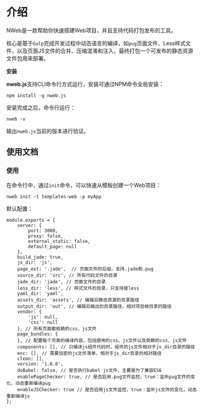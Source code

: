 # 介绍

NWeb是一款帮助你快速搭建Web项目，并且支持代码打包发布的工具。

核心是基于`Gulp`完成开发过程中动态语言的编译，如`pug`页面文件、Less样式文件，以及页面JS文件的合并、压缩混淆和注入，最终打包一个可发布的静态资源文件包用来部署。

**安装**

**nweb.js**支持CLI命令行方式运行，安装可通过NPM命令全局安装：
```
npm install -g nweb.js
```

安装完成之后，命令行运行：
```
nweb -v
```
输出`nweb.js`当前的版本进行验证。


## 使用文档

### 使用

在命令行中，通过`init`命令，可以快速从模板创建一个Web项目：
```
nweb init -t templates-web -p myApp
```

默认配置：

```
module.exports = {
    server: {
        port: 3000,
        proxy: false,
        external_static: false,
        default_page: null
    },
    build_jade: true,
    js_dir: 'js',
    page_ext: '.jade',  // 页面文件的后缀，支持.jade和.pug
    source_dir: 'src', // 所有代码文件的目录
    jade_dir: 'jade', // 页面文件的目录
    less_dir: 'less', // 样式文件的目录，只支持是less
    yaml_dir: 'yaml',
    assets_dir: 'assets', // 编辑后静态资源的目录路径
    output_dir: 'out', // 编辑后输出的目录路径，相对项目根目录的路径
    vendor: {
        'js': null,
        'css': null
    }, // 所有页面都依赖的css、js文件
    page_bundles: {
    }, // 配置每个页面的编译内容，包括使用的css、js文件以及依赖的css、js文件
    components: [], // 只编译js组件代码时，组件的js文件相对于js_dir目录的路径
    enc: [], // 需要加密的js文件清单，相对于js_dir目录的相对路径
    clean: [], 
    version: '1.0.0',
    doBabel: false, // 是否执行babel js文件，主要是为了兼容ES6
    enablePageChecker: true, // 是否启用.pug文件监控，true：监听pug文件的变化，动态重新编译pug
    enableJSChecker: true // 是否启用js文件监控，true：监听js文件的变化，动态重新编译js
};
```